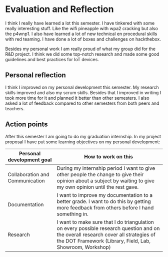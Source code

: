 # Evaluation and Reflection

I think I really have learned a lot this semester.
I have tinkered with some really interesting stuff.
Like the wifi pineapple with wpa2 cracking but also the p4wnp1.
I also have learned a lot of new technical en procedural skills with red teaming.
I have done a lot of boxes and challenges on hackthebox.

Besides my personal work I am really proud of what my group did for the R&D project.
I think we did some top-notch research and made some good guidelines and best practices for IoT devices.

## Personal reflection

I think I  improved on my personal development this semester.
My research skills improved and also my scrum skills.
Besides that I improved in writing I took more time for it and planned it better than other semesters.
I also asked a lot of feedback compared to other semesters from both peers and teachers.

## Action points

After this semester I am going to do my graduation internship.
In my project proposal I have put some learning objectives on my personal development:

<style>
table {
    margin: 0;
    width: 100%;
}
</style>

|     Personal development goal          |     How to work on this                                                                                                                                                                                    |
|----------------------------------------|------------------------------------------------------------------------------------------------------------------------------------------------------------------------------------------------------------|
|     Collaboration and Communication    |     During my internship period I want to give   other people the change to give their opinion about a subject by waiting to give   my own opinion until the rest gave.                                    |
|     Documentation                      |     I want to improve my documentation to a   better grade. I want to do this by getting more feedback from others before I   hand something in.                                                           |
|     Research                           |     I want to make sure that I do triangulation   on every possible research question and on the overall research cover all   strategies of the DOT Framework (Library, Field, Lab, Showroom, Workshop)    |
